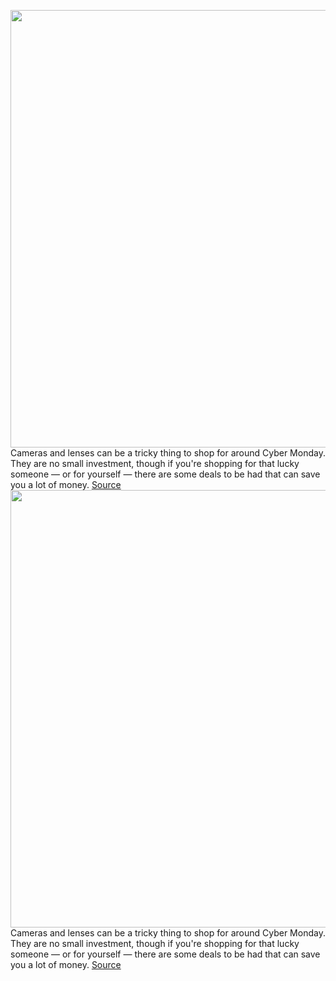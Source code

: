 <img src='https://cdn.vox-cdn.com/thumbor/56pDkA7QHwZJjUdwU_6LLps_BYM=/0x0:2040x1360/1200x800/filters:focal(857x517:1183x843)/cdn.vox-cdn.com/uploads/chorus_image/image/70188517/akrales_190117_3163_0010.10.jpg' width='700px' /><br/>
Cameras and lenses can be a tricky thing to shop for around Cyber Monday. They are no small investment, though if you're shopping for that lucky someone — or for yourself — there are some deals to be had that can save you a lot of money.
<a href='https://www.theverge.com/22792032/camera-deals-black-friday-2021-mirrorless-slr-cyber-monday'> Source <a/><img src='https://cdn.vox-cdn.com/thumbor/56pDkA7QHwZJjUdwU_6LLps_BYM=/0x0:2040x1360/1200x800/filters:focal(857x517:1183x843)/cdn.vox-cdn.com/uploads/chorus_image/image/70188517/akrales_190117_3163_0010.10.jpg' width='700px' /><br/>
Cameras and lenses can be a tricky thing to shop for around Cyber Monday. They are no small investment, though if you're shopping for that lucky someone — or for yourself — there are some deals to be had that can save you a lot of money.
<a href='https://www.theverge.com/22792032/camera-deals-black-friday-2021-mirrorless-slr-cyber-monday'> Source <a/>